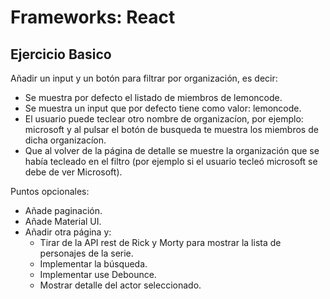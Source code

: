 # Frameworks: React

## Ejercicio Basico

Añadir un input y un botón para filtrar por organización, es decir:

-   Se muestra por defecto el listado de miembros de lemoncode.
-   Se muestra un input que por defecto tiene como valor: lemoncode.
-   El usuario puede teclear otro nombre de organizacíon, por ejemplo: microsoft y al pulsar el botón de busqueda te muestra los miembros de dicha organizacíon.
-   Que al volver de la página de detalle se muestre la organización que se había tecleado en el filtro (por ejemplo si el usuario tecleó microsoft se debe de ver Microsoft).

Puntos opcionales:

-   Añade paginación.
-   Añade Material UI.
-   Añadir otra página y:
    -   Tirar de la API rest de Rick y Morty para mostrar la lista de personajes de la serie.
    -   Implementar la búsqueda.
    -   Implementar use Debounce.
    -   Mostrar detalle del actor seleccionado.
